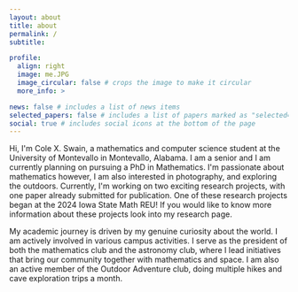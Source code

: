 ```yaml
---
layout: about
title: about
permalink: /
subtitle: 

profile:
  align: right
  image: me.JPG
  image_circular: false # crops the image to make it circular
  more_info: >

news: false # includes a list of news items
selected_papers: false # includes a list of papers marked as "selected={true}"
social: true # includes social icons at the bottom of the page
---
```


Hi, I'm Cole X. Swain, a mathematics and computer science student at the University of Montevallo in Montevallo, Alabama. I am a senior and I am currently planning on pursuing a PhD in Mathematics. I'm passionate about mathematics however, I am also interested in photography, and exploring the outdoors. Currently, I'm working on two exciting research projects, with one paper already submitted for publication. One of these research projects began at the 2024 Iowa State Math REU! If you would like to know more information about these projects look into my research page.
                       
My academic journey is driven by my genuine curiosity about the world. I am actively involved in various campus activities. I serve as the president of both the mathematics club and the astronomy club, where I lead initiatives that bring our community together with mathematics and space. I am also an active member of the Outdoor Adventure club, doing multiple hikes and cave exploration trips a month.
